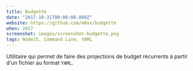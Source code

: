 ```yaml
---
title: Budgette
date: "2017-10-31T00:00:00.000Z"
website: https://github.com/m0xx/budgette
when: 2017
screenshot: images/screenshot-budgette.png
tags: NodeJS, Command Line, YAML
---
```


Utilitaire qui permet de faire des projections de budget récurrents à partir d'un fichier au format `YAML`. 
 

